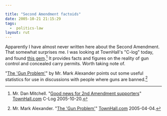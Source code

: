 ```yaml
---

title: "Second Amendment factoids"
date: 2005-10-21 21:15:29
tags:
  -  politics-law
layout: rut
---
```


Apparently I have almost never written here about the Second Amendment.  That
somewhat surprises me. I was looking at TownHall's "C-log" today, and found 
[this gem][tha1].[^1] It provides facts and figures on the reality of gun
control and concealed carry permits.  Worth taking note of.

"[The 'Gun Problem'][tha2]" by Mr. Mark Alexander points out some useful
statistics for use in discussions with people where guns are banned.[^2]


[tha2]: http://www.townhall.com/columnists/markalexander/ma20050404.shtml

[tha1]: http://www.townhall.com/blogs/c-log/DanMitchell/story/2005/10/20/172128.html

[^1]: Mr. Dan Mitchell.
    "[Good news for 2nd Amendment supporters](http://www.townhall.com/blogs/c-log/DanMitchell/story/2005/10/20/172128.html)"
    [TownHall.com](http://townhall.com) C-Log 2005-10-20.

[^2]: Mr. Mark Alexander.
    "[The 'Gun Problem'](http://www.townhall.com/columnists/markalexander/ma20050404.shtml)"
    [TownHall.com](http://townhall.com) 2005-04-04.

